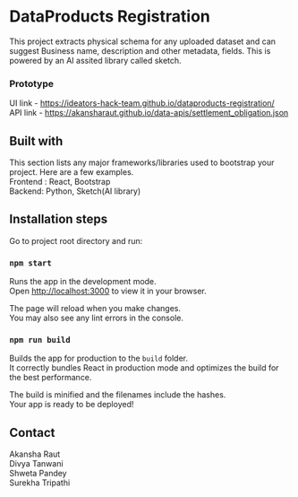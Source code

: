 # DataProducts Registration

This project extracts physical schema for any uploaded dataset and can suggest Business name, description and other metadata, fields.
This is powered by an AI assited library called sketch. 

### Prototype 
UI link - https://ideators-hack-team.github.io/dataproducts-registration/  \
API link - https://akansharaut.github.io/data-apis/settlement_obligation.json 

## Built with

This section lists any major frameworks/libraries used to bootstrap your project. 
Here are a few examples. \
Frontend : React, Bootstrap\
Backend: Python, Sketch(AI library)

## Installation steps

Go to project root directory and run:

### `npm start`

Runs the app in the development mode.\
Open [http://localhost:3000](http://localhost:3000) to view it in your browser.

The page will reload when you make changes.\
You may also see any lint errors in the console.

### `npm run build`

Builds the app for production to the `build` folder.\
It correctly bundles React in production mode and optimizes the build for the best performance.

The build is minified and the filenames include the hashes.\
Your app is ready to be deployed!


## Contact
Akansha Raut \
Divya Tanwani \
Shweta Pandey \
Surekha Tripathi 
